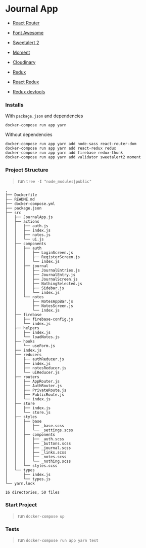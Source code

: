 # Journal App

- [React Router][react_router]

- [Font Awesome][font_awesome]
- [Sweetalert 2][sweetalert2]
- [Moment][momentjs]
- [Cloudinary][cloudinary]

- [Redux][reduxjs]
- [React Redux][react_redux]
- [Redux devtools][redux_devtools]

[react_router]: https://reacttraining.com/react-router/web/guides/quick-start

[font_awesome]: https://cdnjs.com/libraries/font-awesome
[sweetalert2]: https://sweetalert2.github.io/
[momentjs]: https://momentjs.com/
[cloudinary]: https://cloudinary.com/

[reduxjs]: https://es.redux.js.org/
[react_redux]: https://react-redux.js.org/
[redux_devtools]: https://github.com/zalmoxisus/redux-devtools-extension#usage

### Installs

With `package.json` and dependencies
```shell
docker-compose run app yarn
```

Without dependencies
```shell
docker-compose run app yarn add node-sass react-router-dom
docker-compose run app yarn add react-redux redux
docker-compose run app yarn add firebase redux-thunk
docker-compose run app yarn add validator sweetalert2 moment
```

### Project Structure

> run `tree -I "node_modules|public"`
```shell
.
├── Dockerfile
├── README.md
├── docker-compose.yml
├── package.json
├── src
│   ├── JournalApp.js
│   ├── actions
│   │   ├── auth.js
│   │   ├── index.js
│   │   ├── notes.js
│   │   └── ui.js
│   ├── components
│   │   ├── auth
│   │   │   ├── LoginScreen.js
│   │   │   ├── RegisterScreen.js
│   │   │   └── index.js
│   │   ├── journal
│   │   │   ├── JournalEntries.js
│   │   │   ├── JournalEntry.js
│   │   │   ├── JournalScreen.js
│   │   │   ├── NothingSelected.js
│   │   │   ├── Sidebar.js
│   │   │   └── index.js
│   │   └── notes
│   │       ├── NotesAppBar.js
│   │       ├── NotesScreen.js
│   │       └── index.js
│   ├── firebase
│   │   ├── firebase-config.js
│   │   └── index.js
│   ├── helpers
│   │   ├── index.js
│   │   └── loadNotes.js
│   ├── hooks
│   │   └── useForm.js
│   ├── index.js
│   ├── reducers
│   │   ├── authReducer.js
│   │   ├── index.js
│   │   ├── notesReducer.js
│   │   └── uiReducer.js
│   ├── routers
│   │   ├── AppRouter.js
│   │   ├── AuthRouter.js
│   │   ├── PrivateRoute.js
│   │   ├── PublicRoute.js
│   │   └── index.js
│   ├── store
│   │   ├── index.js
│   │   └── store.js
│   ├── styles
│   │   ├── base
│   │   │   ├── _base.scss
│   │   │   └── _settings.scss
│   │   ├── components
│   │   │   ├── _auth.scss
│   │   │   ├── _buttons.scss
│   │   │   ├── _journal.scss
│   │   │   ├── _links.scss
│   │   │   ├── _notes.scss
│   │   │   └── _nothing.scss
│   │   └── styles.scss
│   └── types
│       ├── index.js
│       └── types.js
└── yarn.lock

16 directories, 50 files
```

### Start Project

> run `docker-compose up`

### Tests

> run `docker-compose run app yarn test`

